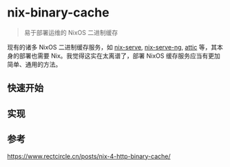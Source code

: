 # nix-binary-cache

> 易于部署运维的 NixOS 二进制缓存

现有的诸多 NixOS 二进制缓存服务，如 [nix-serve](https://github.com/edolstra/nix-serve), [nix-serve-ng](https://github.com/aristanetworks/nix-serve-ng), [attic](https://github.com/zhaofengli/attic) 等，其本身的部署也需要 Nix。我觉得这实在太离谱了，部署 NixOS 缓存服务应当有更加简单、通用的方法。

## 快速开始



## 实现

## 参考

<https://www.rectcircle.cn/posts/nix-4-http-binary-cache/>
